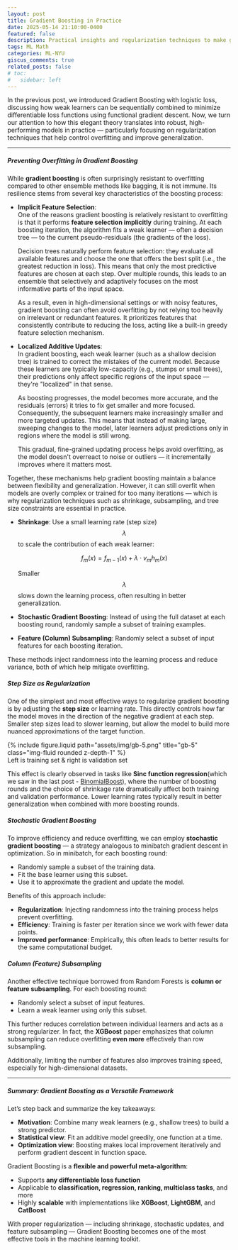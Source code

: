 ```yaml
---
layout: post
title: Gradient Boosting in Practice
date: 2025-05-14 21:10:00-0400
featured: false
description: Practical insights and regularization techniques to make gradient boosting robust, efficient, and generalize well in real-world applications.
tags: ML Math
categories: ML-NYU
giscus_comments: true
related_posts: false
# toc:
#   sidebar: left
---
```



In the previous post, we introduced Gradient Boosting with logistic loss, discussing how weak learners can be sequentially combined to minimize differentiable loss functions using functional gradient descent. Now, we turn our attention to how this elegant theory translates into robust, high-performing models in practice — particularly focusing on regularization techniques that help control overfitting and improve generalization.

---

##### **Preventing Overfitting in Gradient Boosting**

While **gradient boosting** is often surprisingly resistant to overfitting compared to other ensemble methods like bagging, it is not immune. Its resilience stems from several key characteristics of the boosting process:

- **Implicit Feature Selection**:  
  One of the reasons gradient boosting is relatively resistant to overfitting is that it performs **feature selection implicitly** during training. At each boosting iteration, the algorithm fits a weak learner — often a decision tree — to the current pseudo-residuals (the gradients of the loss). 

  Decision trees naturally perform feature selection: they evaluate all available features and choose the one that offers the best split (i.e., the greatest reduction in loss). This means that only the most predictive features are chosen at each step. Over multiple rounds, this leads to an ensemble that selectively and adaptively focuses on the most informative parts of the input space.

  As a result, even in high-dimensional settings or with noisy features, gradient boosting can often avoid overfitting by not relying too heavily on irrelevant or redundant features. It prioritizes features that consistently contribute to reducing the loss, acting like a built-in greedy feature selection mechanism.


- **Localized Additive Updates**:  
  In gradient boosting, each weak learner (such as a shallow decision tree) is trained to correct the mistakes of the current model. Because these learners are typically low-capacity (e.g., stumps or small trees), their predictions only affect specific regions of the input space — they're "localized" in that sense.

  As boosting progresses, the model becomes more accurate, and the residuals (errors) it tries to fix get smaller and more focused. Consequently, the subsequent learners make increasingly smaller and more targeted updates. This means that instead of making large, sweeping changes to the model, later learners adjust predictions only in regions where the model is still wrong.

  This gradual, fine-grained updating process helps avoid overfitting, as the model doesn't overreact to noise or outliers — it incrementally improves where it matters most.


Together, these mechanisms help gradient boosting maintain a balance between flexibility and generalization. However, it can still overfit when models are overly complex or trained for too many iterations — which is why regularization techniques such as shrinkage, subsampling, and tree size constraints are essential in practice. 

- **Shrinkage**: Use a small learning rate (step size) $$\lambda$$ to scale the contribution of each weak learner:
  
  $$
  f_m(x) = f_{m-1}(x) + \lambda \cdot v_m h_m(x)
  $$
  
  Smaller $$\lambda$$ slows down the learning process, often resulting in better generalization.

- **Stochastic Gradient Boosting**: Instead of using the full dataset at each boosting round, randomly sample a subset of training examples.
- **Feature (Column) Subsampling**: Randomly select a subset of input features for each boosting iteration.

These methods inject randomness into the learning process and reduce variance, both of which help mitigate overfitting.

##### **Step Size as Regularization**

One of the simplest and most effective ways to regularize gradient boosting is by adjusting the **step size** or learning rate. This directly controls how far the model moves in the direction of the negative gradient at each step. Smaller step sizes lead to slower learning, but allow the model to build more nuanced approximations of the target function.

<div class="row justify-content-center">
    <div class="col-sm-9 mt-3 mt-md-0">
        {% include figure.liquid path="assets/img/gb-5.png" title="gb-5" class="img-fluid rounded z-depth-1" %}
    </div>
</div>
<div class="caption">
Left is training set & right is validation set
</div>

This effect is clearly observed in tasks like **Sinc function regression**(which we saw in the last post - [BinomialBoost](https://monishver11.github.io/blog/2025/binomial-boost/)), where the number of boosting rounds and the choice of shrinkage rate dramatically affect both training and validation performance. Lower learning rates typically result in better generalization when combined with more boosting rounds.

##### **Stochastic Gradient Boosting**

To improve efficiency and reduce overfitting, we can employ **stochastic gradient boosting** — a strategy analogous to minibatch gradient descent in optimization. So in minibatch, for each boosting round:

- Randomly sample a subset of the training data.
- Fit the base learner using this subset.
- Use it to approximate the gradient and update the model.

Benefits of this approach include:

- **Regularization**: Injecting randomness into the training process helps prevent overfitting.
- **Efficiency**: Training is faster per iteration since we work with fewer data points.
- **Improved performance**: Empirically, this often leads to better results for the same computational budget.


##### **Column (Feature) Subsampling**

Another effective technique borrowed from Random Forests is **column or feature subsampling**. For each boosting round:

- Randomly select a subset of input features.
- Learn a weak learner using only this subset.

This further reduces correlation between individual learners and acts as a strong regularizer. In fact, the **XGBoost** paper emphasizes that column subsampling can reduce overfitting **even more** effectively than row subsampling.

Additionally, limiting the number of features also improves training speed, especially for high-dimensional datasets.

---

##### **Summary: Gradient Boosting as a Versatile Framework**

Let’s step back and summarize the key takeaways:

- **Motivation**: Combine many weak learners (e.g., shallow trees) to build a strong predictor.
- **Statistical view**: Fit an additive model greedily, one function at a time.
- **Optimization view**:  Boosting makes local improvement iteratively and perform gradient descent in function space.

Gradient Boosting is a **flexible and powerful meta-algorithm**:

- Supports **any differentiable loss function**
- Applicable to **classification, regression, ranking, multiclass tasks**, and more
- Highly **scalable** with implementations like **XGBoost**, **LightGBM**, and **CatBoost**

With proper regularization — including shrinkage, stochastic updates, and feature subsampling — Gradient Boosting becomes one of the most effective tools in the machine learning toolkit.
